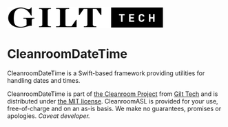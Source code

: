 ![Gilt Tech logo](https://raw.githubusercontent.com/gilt/Cleanroom/master/Assets/gilt-tech-logo.png)

# CleanroomDateTime

CleanroomDateTime is a Swift-based framework providing utilities for handling dates and times.

CleanroomDateTime is part of [the Cleanroom Project](http://github.com/gilt/Cleanroom) from [Gilt Tech](http://tech.gilt.com) and is distributed under [the MIT license](https://github.com/emaloney/CleanroomDateTime/blob/master/LICENSE). CleanroomASL is provided for your use, free-of-charge and on an as-is basis. We make no guarantees, promises or apologies. *Caveat developer.*

